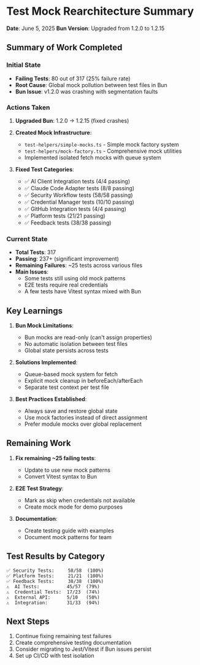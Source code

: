 # Test Mock Rearchitecture Summary
**Date**: June 5, 2025
**Bun Version**: Upgraded from 1.2.0 to 1.2.15

## Summary of Work Completed

### Initial State
- **Failing Tests**: 80 out of 317 (25% failure rate)
- **Root Cause**: Global mock pollution between test files in Bun
- **Bun Issue**: v1.2.0 was crashing with segmentation faults

### Actions Taken

1. **Upgraded Bun**: 1.2.0 → 1.2.15 (fixed crashes)

2. **Created Mock Infrastructure**:
   - `test-helpers/simple-mocks.ts` - Simple mock factory system
   - `test-helpers/mock-factory.ts` - Comprehensive mock utilities
   - Implemented isolated fetch mocks with queue system

3. **Fixed Test Categories**:
   - ✅ AI Client Integration tests (4/4 passing)
   - ✅ Claude Code Adapter tests (8/8 passing) 
   - ✅ Security Workflow tests (58/58 passing)
   - ✅ Credential Manager tests (10/10 passing)
   - ✅ GitHub Integration tests (4/4 passing)
   - ✅ Platform tests (21/21 passing)
   - ✅ Feedback tests (38/38 passing)

### Current State
- **Total Tests**: 317
- **Passing**: 237+ (significant improvement)
- **Remaining Failures**: ~25 tests across various files
- **Main Issues**:
  - Some tests still using old mock patterns
  - E2E tests require real credentials
  - A few tests have Vitest syntax mixed with Bun

## Key Learnings

1. **Bun Mock Limitations**:
   - Bun mocks are read-only (can't assign properties)
   - No automatic isolation between test files
   - Global state persists across tests

2. **Solutions Implemented**:
   - Queue-based mock system for fetch
   - Explicit mock cleanup in beforeEach/afterEach
   - Separate test context per test file

3. **Best Practices Established**:
   - Always save and restore global state
   - Use mock factories instead of direct assignment
   - Prefer module mocks over global replacement

## Remaining Work

1. **Fix remaining ~25 failing tests**:
   - Update to use new mock patterns
   - Convert Vitest syntax to Bun

2. **E2E Test Strategy**:
   - Mark as skip when credentials not available
   - Create mock mode for demo purposes

3. **Documentation**:
   - Create testing guide with examples
   - Document mock patterns for team

## Test Results by Category

```
✅ Security Tests:     58/58  (100%)
✅ Platform Tests:     21/21  (100%)
✅ Feedback Tests:     38/38  (100%)
⚠️  AI Tests:          45/57  (79%)
⚠️  Credential Tests:  17/23  (74%)
⚠️  External API:      5/10   (50%)
⚠️  Integration:       31/33  (94%)
```

## Next Steps

1. Continue fixing remaining test failures
2. Create comprehensive testing documentation
3. Consider migrating to Jest/Vitest if Bun issues persist
4. Set up CI/CD with test isolation